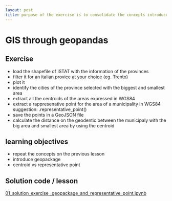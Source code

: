 ```yaml
---
layout: post
title: purpose of the exercise is to consolidate the concepts introduced by GIS through the use of geopandas.
---
```


# GIS through geopandas
## Exercise 
* load the shapefile of ISTAT with the information of the provinces
* filter it for an italian provice at your choice (eg. Trento)
* plot it
* identify the cities of the province selected with the biggest and smallest area
* extract all the centroids of the areas expressed in WGS84
* extract a rappresenative point for the area of a municipality in WGS84<br/>suggestion: .representative_point()
* save the points in a GeoJSON file
* calculate the distance on the geodentic between the municipaly with the big area and smallest area by using the centroid

## learning objectives
* repeat the concepts on the previous lesson
* introduce geopackage
* centroid vs representative point

## Solution code / lesson
[01_solution_exercise _geopackage_and_representative_point.ipynb](https://raw.githubusercontent.com/napo/geospatial_course_unitn/master/code/01_solution_exercise%2C_geopackage_and_representative_point.ipynb)
